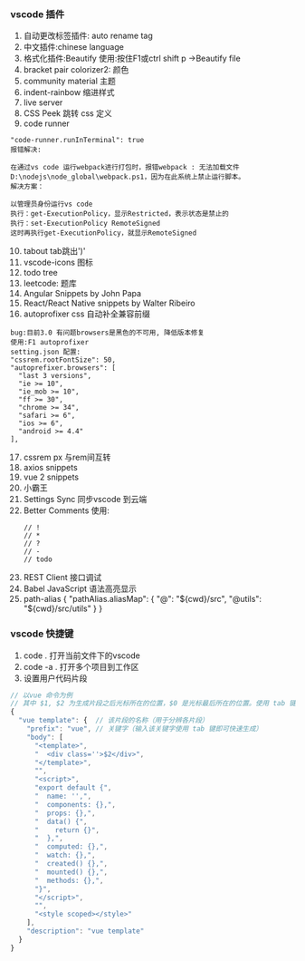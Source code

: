 ### vscode 插件
1. 自动更改标签插件: auto rename tag
2. 中文插件:chinese language
3. 格式化插件:Beautify 
   使用:按住F1或ctrl shift p ->Beautify file
4. bracket pair colorizer2: 颜色
5. community material  主题
6. indent-rainbow 缩进样式
7. live server
8. CSS Peek 跳转 css 定义
9. code runner 
```
"code-runner.runInTerminal": true
报错解决:

在通过vs code 运行webpack进行打包时，报错webpack : 无法加载文件 D:\nodejs\node_global\webpack.ps1，因为在此系统上禁止运行脚本。
解决方案：

以管理员身份运行vs code
执行：get-ExecutionPolicy，显示Restricted，表示状态是禁止的
执行：set-ExecutionPolicy RemoteSigned
这时再执行get-ExecutionPolicy，就显示RemoteSigned
```
10. tabout tab跳出')'
11. vscode-icons  图标
12. todo tree  
13. leetcode: 题库
14. Angular Snippets   by John Papa
15. React/React Native snippets    by  Walter Ribeiro
16. autoprofixer css 自动补全兼容前缀
```
bug:目前3.0 有问题browsers是黑色的不可用, 降低版本修复
使用:F1 autoprofixer
setting.json 配置: 
"cssrem.rootFontSize": 50,
"autoprefixer.browsers": [
  "last 3 versions",
  "ie >= 10",
  "ie_mob >= 10",
  "ff >= 30",
  "chrome >= 34",
  "safari >= 6",
  "ios >= 6",
  "android >= 4.4"
],
```
17. cssrem  px 与rem间互转
18. axios snippets 
19. vue 2 snippets
20. 小霸王
21. Settings Sync 同步vscode 到云端
22. Better Comments
    使用: 
    ```
    // !
    // *
    // ?
    // -
    // todo
    ```
23. REST Client 接口调试
24. Babel JavaScript  语法高亮显示
25. path-alias
{
  "pathAlias.aliasMap": {
    "@": "${cwd}/src",
    "@utils": "${cwd}/src/utils"
  }
}


### vscode 快捷键
1. code . 打开当前文件下的vscode
1. code -a . 打开多个项目到工作区
1. 设置用户代码片段
```js
// 以vue 命令为例
// 其中 $1, $2 为生成片段之后光标所在的位置，$0 是光标最后所在的位置。使用 tab 键切换光标，用于快速输入。
{
  "vue template": {  // 该片段的名称（用于分辨各片段）
    "prefix": "vue", // 关键字（输入该关键字使用 tab 键即可快速生成）
    "body": [
      "<template>",
      "  <div class=''>$2</div>",
      "</template>",
      "",
      "<script>",
      "export default {",
      "  name: '',",
      "  components: {},",
      "  props: {},",
      "  data() {",
      "    return {}",
      "  },",
      "  computed: {},",
      "  watch: {},",
      "  created() {},",
      "  mounted() {},",
      "  methods: {},",
      "}",
      "</script>",
      "",
      "<style scoped></style>"
    ],
    "description": "vue template"
  }
}
```


